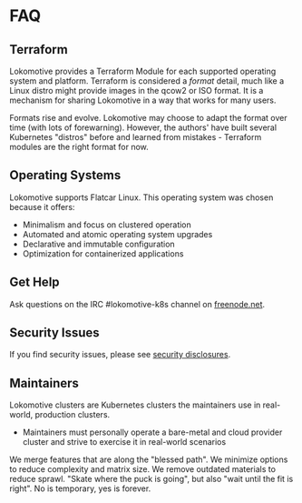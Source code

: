 # FAQ

## Terraform

Lokomotive provides a Terraform Module for each supported operating system and platform. Terraform is considered a *format* detail, much like a Linux distro might provide images in the qcow2 or ISO format. It is a mechanism for sharing Lokomotive in a way that works for many users.

Formats rise and evolve. Lokomotive may choose to adapt the format over time (with lots of forewarning). However, the authors' have built several Kubernetes "distros" before and learned from mistakes - Terraform modules are the right format for now.

## Operating Systems

Lokomotive supports Flatcar Linux. This operating system was chosen because it offers:

* Minimalism and focus on clustered operation
* Automated and atomic operating system upgrades
* Declarative and immutable configuration
* Optimization for containerized applications

## Get Help

Ask questions on the IRC #lokomotive-k8s channel on [freenode.net](http://freenode.net/).

## Security Issues

If you find security issues, please see [security disclosures](/topics/security.md#disclosures).

## Maintainers

Lokomotive clusters are Kubernetes clusters the maintainers use in real-world, production clusters.

* Maintainers must personally operate a bare-metal and cloud provider cluster and strive to exercise it in real-world scenarios

We merge features that are along the "blessed path". We minimize options to reduce complexity and matrix size. We remove outdated materials to reduce sprawl. "Skate where the puck is going", but also "wait until the fit is right". No is temporary, yes is forever.
